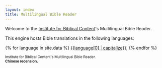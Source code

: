 ```yaml
---
layout: index
title: Multilingual Bible Reader
---
```


Welcome to the [Institute for Biblical Content](https://ibc.oarc.science)'s Multilingual Bible Reader.

This engine hosts Bible translations in the following languages:

{% for language in site.data %} [{{language[0] | capitalize}}](/{{language}}), {% endfor %} 

<span style="font-size:80%;">Institute for Biblical Content's Multilingual Bible Reader.<br>
      <strong>Chinese recension.</strong></span>
    </div>
